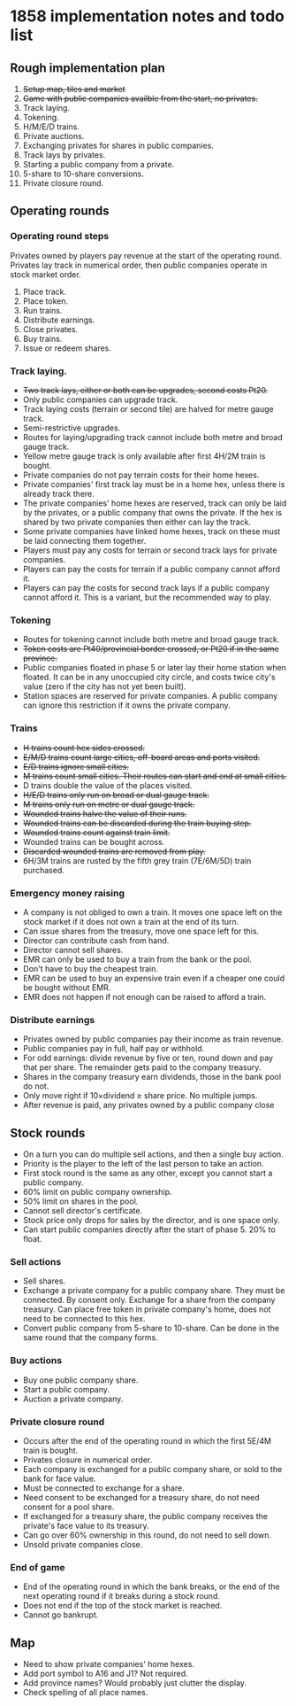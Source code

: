 # 1858 implementation notes and todo list

## Rough implementation plan

1. ~~Setup map, tiles and market~~
2. ~~Game with public companies availble from the start, no privates.~~
3. Track laying.
4. Tokening.
5. H/M/E/D trains.
6. Private auctions.
7. Exchanging privates for shares in public companies.
8. Track lays by privates.
9. Starting a public company from a private.
10. 5-share to 10-share conversions.
11. Private closure round.


## Operating rounds

### Operating round steps

Privates owned by players pay revenue at the start of the operating round.
Privates lay track in numerical order, then public companies operate in stock market order.

1. Place track.
2. Place token.
3. Run trains.
4. Distribute earnings.
5. Close privates.
6. Buy trains.
7. Issue or redeem shares.


### Track laying.

- ~~Two track lays, either or both can be upgrades, second costs Pt20.~~
- Only public companies can upgrade track.
- Track laying costs (terrain or second tile) are halved for metre gauge track.
- Semi-restrictive upgrades.
- Routes for laying/upgrading track cannot include both metre and broad gauge track.
- Yellow metre gauge track is only available after first 4H/2M train is bought.
- Private companies do not pay terrain costs for their home hexes.
- Private companies' first track lay must be in a home hex, unless there is already track there.
- The private companies' home hexes are reserved, track can only be laid by the privates, or a public company that owns the private. If the hex is shared by two private companies then either can lay the track.
- Some private companies have linked home hexes, track on these must be laid connecting them together.
- Players must pay any costs for terrain or second track lays for private companies.
- Players can pay the costs for terrain if a public company cannot afford it.
- Players can pay the costs for second track lays if a public company cannot afford it. This is a variant, but the recommended way to play.


### Tokening

- Routes for tokening cannot include both metre and broad gauge track.
- ~~Token costs are Pt40/provincial border crossed, or Pt20 if in the same province.~~
- Public companies floated in phase 5 or later lay their home station when floated. It can be in any unoccupied city circle, and costs twice city's value (zero if the city has not yet been built).
- Station spaces are reserved for private companies. A public company can ignore this restriction if it owns the private company.


### Trains

- ~~H trains count hex sides crossed.~~
- ~~E/M/D trains count large cities, off-board areas and ports visited.~~
- ~~E/D trains ignore small cities.~~
- ~~M trains count small cities. Their routes can start and end at small cities.~~
- D trains double the value of the places visited.
- ~~H/E/D trains only run on broad or dual gauge track.~~
- ~~M trains only run on metre or dual gauge track.~~
- ~~Wounded trains halve the value of their runs.~~
- ~~Wounded trains can be discarded during the train buying step.~~
- ~~Wounded trains count against train limit.~~
- Wounded trains can be bought across.
- ~~Discarded wounded trains are removed from play.~~
- 6H/3M trains are rusted by the fifth grey train (7E/6M/5D) train purchased.


### Emergency money raising

- A company is not obliged to own a train. It moves one space left on the stock market if it does not own a train at the end of its turn.
- Can issue shares from the treasury, move one space left for this.
- Director can contribute cash from hand.
- Director cannot sell shares.
- EMR can only be used to buy a train from the bank or the pool.
- Don't have to buy the cheapest train.
- EMR can be used to buy an expensive train even if a cheaper one could be bought without EMR.
- EMR does not happen if not enough can be raised to afford a train.


### Distribute earnings

- Privates owned by public companies pay their income as train revenue.
- Public companies pay in full, half pay or withhold.
- For odd earnings: divide revenue by five or ten, round down and pay that per share. The remainder gets paid to the company treasury.
- Shares in the company treasury earn dividends, those in the bank pool do not.
- Only move right if 10×dividend ≥ share price. No multiple jumps.
- After revenue is paid, any privates owned by a public company close


## Stock rounds

- On a turn you can do multiple sell actions, and then a single buy action.
- Priority is the player to the left of the last person to take an action.
- First stock round is the same as any other, except you cannot start a public company.
- 60% limit on public company ownership.
- 50% limit on shares in the pool.
- Cannot sell director's certificate.
- Stock price only drops for sales by the director, and is one space only.
- Can start public companies directly after the start of phase 5. 20% to float.


### Sell actions

- Sell shares.
- Exchange a private company for a public company share. They must be connected. By consent only. Exchange for a share from the company treasury. Can place free token in private company's home, does not need to be connected to this hex.
- Convert public company from 5-share to 10-share. Can be done in the same round that the company forms.


### Buy actions

- Buy one public company share.
- Start a public company.
- Auction a private company.


### Private closure round

- Occurs after the end of the operating round in which the first 5E/4M train is bought.
- Privates closure in numerical order.
- Each company is exchanged for a public company share, or sold to the bank for face value.
- Must be connected to exchange for a share.
- Need consent to be exchanged for a treasury share, do not need consent for a pool share.
- If exchanged for a treasury share, the public company receives the private's face value to its treasury.
- Can go over 60% ownership in this round, do not need to sell down.
- Unsold private companies close.


### End of game

- End of the operating round in which the bank breaks, or the end of the next operating round if it breaks during a stock round.
- Does not end if the top of the stock market is reached.
- Cannot go bankrupt.


## Map

- Need to show private companies' home hexes.
- Add port symbol to A16 and J1? Not required.
- Add province names? Would probably just clutter the display.
- Check spelling of all place names.
